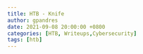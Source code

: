 ```yaml
---
title: HTB - Knife
author: gpandres
date: 2021-09-08 20:00:00 +0800
categories: [HTB, Writeups,Cybersecurity]
tags: [htb]
---
```

